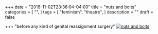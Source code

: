 +++
date = "2016-11-02T23:36:04-04:00"
title = "nuts and bolts"
categories = [
  "",
]
tags = [
  "feminism",
  "theatre",
]
description = ""
draft = false

+++
"before any kind of genital reassignment surgery"
[![nuts and bolts ](/img/www-girl.jpg)](/pdf/nuts.pdf)